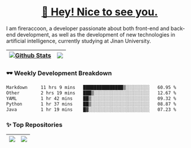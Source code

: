 <h1 align="center"><a href="https://blog.raccooncc.top">👋 Hey! Nice to see you.</a></h1>

I am fireraccoon, a developer passionate about both front-end and back-end development, as well as the development of new technologies in artificial intelligence, currently studying at Jinan University.

| <a href="#"><img src="https://github-readme-stats.raccooncc.top/api?username=fireraccoon&show_icons=true&include_all_commits=true&theme=buefy&hide_border=true" alt="Github Stats" /></a> | <a href="#"><img src="https://github-readme-stats.raccooncc.top/api/top-langs/?username=fireraccoon&layout=compact&theme=buefy&hide_border=true" /></a> |
| --- | --- |

### 🕶 Weekly Development Breakdown

<!--START_SECTION:waka-->

```txt
Markdown     11 hrs 9 mins   ███████████████▒░░░░░░░░░   60.95 %
Other        2 hrs 19 mins   ███▒░░░░░░░░░░░░░░░░░░░░░   12.67 %
YAML         1 hr 42 mins    ██▒░░░░░░░░░░░░░░░░░░░░░░   09.32 %
Python       1 hr 37 mins    ██▒░░░░░░░░░░░░░░░░░░░░░░   08.87 %
Java         1 hr 19 mins    █▓░░░░░░░░░░░░░░░░░░░░░░░   07.23 %
```

<!--END_SECTION:waka-->

### ✨ Top Repositories

| <a href="https://github.com/fireraccoon/AdvVis-CNN"><img src="https://github-readme-stats.raccooncc.top/api/pin/?username=fireraccoon&repo=AdvVis-CNN&theme=buefy&hide_border=true" /></a> | <a href="https://github.com/fireraccoon/leetcode-solutions"><img src="https://github-readme-stats.raccooncc.top/api/pin/?username=fireraccoon&repo=leetcode-solutions&theme=buefy&hide_border=true" /></a> |
| --- | --- |
